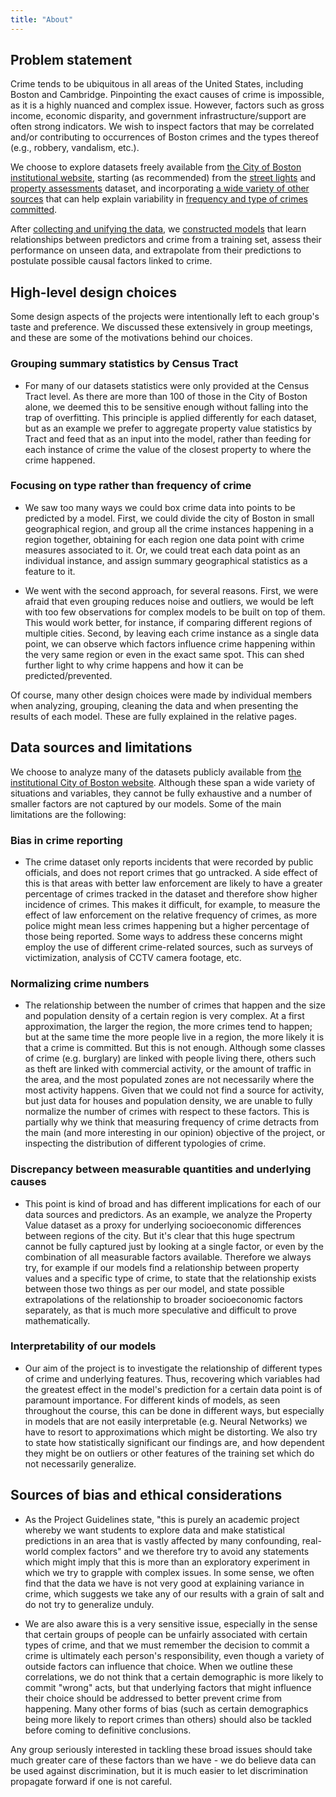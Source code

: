```yaml
---
title: "About"
---
```


## Problem statement

Crime tends to be ubiquitous in all areas of the United States, including Boston and Cambridge. Pinpointing the exact causes of crime is impossible, as it is a highly nuanced and complex issue. However, factors such as gross income, economic disparity, and government infrastructure/support are often strong indicators. We wish to inspect factors that may be correlated and/or contributing to occurrences of Boston crimes and the types thereof (e.g., robbery, vandalism, etc.). 

We choose to explore datasets freely available from [the City of Boston institutional website](https://data.boston.gov/), starting (as recommended) from the [street lights](data-lights.md) and [property assessments](data-property.md) dataset, and incorporating [a wide variety of other sources](data.md) that can help explain variability in [frequency and type of crimes committed](data-crime.md).

After [collecting and unifying the data](data.md), we [constructed models](models.md) that learn relationships between predictors and crime from a training set, assess their performance on unseen data, and extrapolate from their predictions to postulate possible causal factors linked to crime.

## High-level design choices

Some design aspects of the projects were intentionally left to each group's taste and preference. We discussed these extensively in group meetings, and these are some of the motivations behind our choices.

### Grouping summary statistics by Census Tract

- For many of our datasets statistics were only provided at the Census Tract level. As there are more than 100 of those in the City of Boston alone, we deemed this to be sensitive enough without falling into the trap of overfitting. This principle is applied differently for each dataset, but as an example we prefer to aggregate property value statistics by Tract and feed that as an input into the model, rather than feeding for each instance of crime the value of the closest property to where the crime happened.

### Focusing on type rather than frequency of crime

- We saw too many ways we could box crime data into points to be predicted by a model. First, we could divide the city of Boston in small geographical region, and group all the crime instances happening in a region together, obtaining for each region one data point with crime measures associated to it. Or, we could treat each data point as an individual instance, and assign summary geographical statistics as a feature to it.

- We went with the second approach, for several reasons. First, we were afraid that even grouping reduces noise and outliers, we would be left with too few observations for complex models to be built on top of them. This would work better, for instance, if comparing different regions of multiple cities. Second, by leaving each crime instance as a single data point, we can observe which factors influence crime happening within the very same region or even in the exact same spot. This can shed further light to why crime happens and how it can be predicted/prevented.

Of course, many other design choices were made by individual members when analyzing, grouping, cleaning the data and when presenting the results of each model. These are fully explained in the relative pages.

## Data sources and limitations

We choose to analyze many of the datasets publicly available from [the institutional City of Boston website](https://data.boston.gov/). Although these span a wide variety of situations and variables, they cannot be fully exhaustive and a number of smaller factors are not captured by our models. Some of the main limitations are the following:

### Bias in crime reporting

- The crime dataset only reports incidents that were recorded by public officials, and does not report crimes that go untracked. A side effect of this is that areas with better law enforcement are likely to have a greater percentage of crimes tracked in the dataset and therefore show higher incidence of crimes. This makes it difficult, for example, to measure the effect of law enforcement on the relative frequency of crimes, as more police might mean less crimes happening but a higher percentage of those being reported. Some ways to address these concerns might employ the use of different crime-related sources, such as surveys of victimization, analysis of CCTV camera footage, etc.

### Normalizing crime numbers

- The relationship between the number of crimes that happen and the size and population density of a certain region is very complex. At a first approximation, the larger the region, the more crimes tend to happen; but at the same time the more people live in a region, the more likely it is that a crime is committed. But this is not enough. Although some classes of crime (e.g. burglary) are linked with people living there, others such as theft are linked with commercial activity, or the amount of traffic in the area, and the most populated zones are not necessarily where the most activity happens. Given that we could not find a source for activity, but just data for houses and population density, we are unable to fully normalize the number of crimes with respect to these factors. This is partially why we think that measuring frequency of crime detracts from the main (and more interesting in our opinion) objective of the project, or inspecting the distribution of different typologies of crime.

### Discrepancy between measurable quantities and underlying causes

- This point is kind of broad and has different implications for each of our data sources and predictors. As an example, we analyze the Property Value dataset as a proxy for underlying socioeconomic differences between regions of the city. But it's clear that this huge spectrum cannot be fully captured just by looking at a single factor, or even by the combination of all measurable factors available. Therefore we always try, for example if our models find a relationship between property values and a specific type of crime, to state that the relationship exists between those two things as per our model, and state possible extrapolations of the relationship to broader socioeconomic factors separately, as that is much more speculative and difficult to prove mathematically.

### Interpretability of our models

- Our aim of the project is to investigate the relationship of different types of crime and underlying features. Thus, recovering which variables had the greatest effect in the model's prediction for a certain data point is of paramount importance. For different kinds of models, as seen throughout the course, this can be done in different ways, but especially in models that are not easily interpretable (e.g. Neural Networks) we have to resort to approximations which might be distorting. We also try to state how statistically significant our findings are, and how dependent they might be on outliers or other features of the training set which do not necessarily generalize. 

## Sources of bias and ethical considerations

- As the Project Guidelines state, "this is purely an academic project whereby we want students to explore data and make statistical predictions in an area that is vastly affected by many confounding, real-world complex factors" and we therefore try to avoid any statements which might imply that this is more than an exploratory experiment in which we try to grapple with complex issues. In some sense, we often find that the data we have is not very good at explaining variance in crime, which suggests we take any of our results with a grain of salt and do not try to generalize unduly. 

- We are also aware this is a very sensitive issue, especially in the sense that certain groups of people can be unfairly associated with certain types of crime, and that we must remember the decision to commit a crime is ultimately each person's responsibility, even though a variety of outside factors can influence that choice. When we outline these correlations, we do not think that a certain demographic is more likely to commit "wrong" acts, but that underlying factors that might influence their choice should be addressed to better prevent crime from happening. Many other forms of bias (such as certain demographics being more likely to report crimes than others) should also be tackled before coming to definitive conclusions.

Any group seriously interested in tackling these broad issues should take much greater care of these factors than we have - we do believe data can be used against discrimination, but it is much easier to let discrimination propagate forward if one is not careful.
